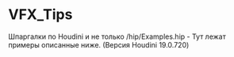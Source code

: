 # VFX_Tips
Шпаргалки по Houdini и не только
/hip/Examples.hip - Тут лежат примеры описанные ниже. (Версия Houdini 19.0.720)
